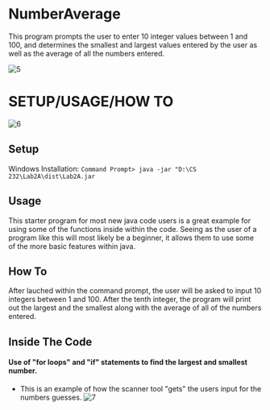 # NumberAverage
 This program prompts the user to enter 10 integer values between 1 and 100, and determines the smallest and largest values entered by the user as well as the average of all the numbers entered.

![5](https://user-images.githubusercontent.com/44411425/47524712-014c3900-d861-11e8-9fc2-edc7a38a2e49.PNG)


# SETUP/USAGE/HOW TO

![6](https://user-images.githubusercontent.com/44411425/47524772-29d43300-d861-11e8-9a47-09acacd3fa0c.PNG)

## Setup
Windows Installation: ```Command Prompt> java -jar "D:\CS 232\Lab2A\dist\Lab2A.jar```
## Usage
This starter program for most new java code users is a great example for using some of the functions inside within the code. Seeing as the user of a program like this will most likely be a beginner, it allows them to use some of the more basic features within java.
## How To
After lauched within the command prompt, the user will be asked to input 10 integers between 1 and 100. After the tenth integer, the program will print out the largest and the smallest along with the average of all of the numbers entered. 
## Inside The Code
#### Use of "for loops" and "if" statements to find the largest and smallest number.
* This is an example of how the scanner tool "gets" the users input for the numbers guesses.
![7](https://user-images.githubusercontent.com/44411425/47525115-0cec2f80-d862-11e8-99a1-f17f028ce66d.PNG)
